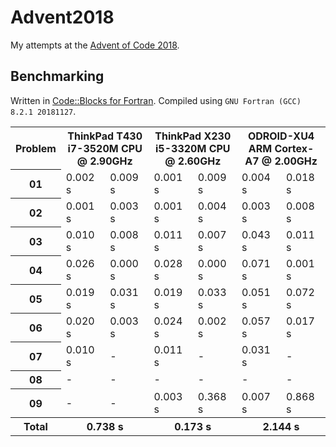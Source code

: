 # Advent2018
My attempts at the [Advent of Code 2018](https://adventofcode.com/2018).

## Benchmarking

Written in [Code::Blocks for Fortran](http://http://cbfortran.sourceforge.net/).
Compiled using `GNU Fortran (GCC) 8.2.1 20181127`.

<table>
<tr><th>Problem</th><th colspan=2>ThinkPad T430<br>i7-3520M CPU @ 2.90GHz</th><th colspan=2>ThinkPad X230<br>i5-3320M CPU @ 2.60GHz</th><th colspan=2>ODROID-XU4<br>ARM Cortex-A7 @ 2.00GHz</th></tr>
<tr></tr>
<tr><th>01</th><td>0.002 s</td><td>0.009 s</td><td>0.001 s</td><td>0.009 s</td><td>0.004 s</td><td>0.018 s</td></tr>
<tr><th>02</th><td>0.001 s</td><td>0.003 s</td><td>0.001 s</td><td>0.004 s</td><td>0.003 s</td><td>0.008 s</td></tr>
<tr><th>03</th><td>0.010 s</td><td>0.008 s</td><td>0.011 s</td><td>0.007 s</td><td>0.043 s</td><td>0.011 s</td></tr>
<tr><th>04</th><td>0.026 s</td><td>0.000 s</td><td>0.028 s</td><td>0.000 s</td><td>0.071 s</td><td>0.001 s</td></tr>
<tr><th>05</th><td>0.019 s</td><td>0.031 s</td><td>0.019 s</td><td>0.033 s</td><td>0.051 s</td><td>0.072 s</td></tr>
<tr><th>06</th><td>0.020 s</td><td>0.003 s</td><td>0.024 s</td><td>0.002 s</td><td>0.057 s</td><td>0.017 s</td></tr>
<tr><th>07</th><td>0.010 s</td><td> -     </td><td>0.011 s</td><td> -     </td><td>0.031 s</td><td> -     </td></tr>
<tr><th>08</th><td>-      </td><td> -     </td><td> -     </td><td> -     </td><td> -     </td><td> -     </td></tr>
<tr><th>09</th><td> -     </td><td> -     </td><td>0.003 s</td><td>0.368 s</td><td>0.007 s</td><td>0.868 s</td></tr>
<tr></tr>
<tr><th>Total</th><th colspan=2 align="center">0.738 s</th><th colspan=2>0.173 s</th><th colspan=2>2.144 s</th></tr>
</table>
